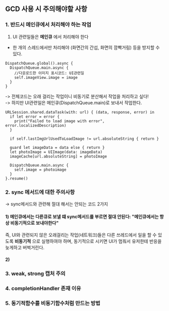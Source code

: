 ## GCD 사용 시 주의해야할 사항

### 1. 반드시 메인큐에서 처리해야 하는 작업
1) UI 관련일들은 **메인큐** 에서 처리해야 한다
- 한 개의 스레드에서만 처리해야 (화면간의 간섭, 화면의 깜빡거림) 등을 방지할 수 있다.  
```
DispatchQueue.global().async {
  DispatchQueue.main.async {
    //다운로드한 이미지 표시코드: UI관련일
    self.imageView.image = image
  }
}
```  
-> 전체코드는 오래 걸리는 작업이니 비동기로 분산해서 작업을 처리하고 싶다!  
-> 하지만 UI관련일은 메인큐(DispatchQueue.main)로 보내서 작업한다.

```
URLSession.shared.dataTask(with: url) { (data, response, error) in
  if let error = error { 
    print("Failed to load image with error", error.localizedDescription)
  }
  
  if self.lastImgUrlUsedToLoadImage != url.absoluteString { return }
  
  guard let imageData = data else { return }
  let photoImage = UIImage(data: imageData)
  imageCache[url.absoluteString] = photoImage
  
  DispatchQueue.main.async {
    self.image = photoimage
  }
}.resume()

```

### 2. sync 메서드에 대한 주의사항
-> sync메서드와 관련해 절대 해서는 안되는 코드 2가지

#### 1) 메인큐에서는 다른큐로 보낼 떄 sync메서드를 부르면 절대 안된다: "메인큐에서는 항상 비동기적으로 보내야한다"  
즉, UI와 관련되지 않은 오래걸리는 작업(네트워크)들은 다른 쓰레드에서 일을 할 수 있도록 **비동기적** 으로 실행하여야 하며, 동기적으로 시키면 UI가 멈춰서 유저한테 반응을 늦게하고 버벅거린다.

#### 2) 
### 3. weak, strong 캡처 주의

### 4. completionHandler 존재 이유

### 5. 동기적함수를 비동기함수처럼 만드는 방법

